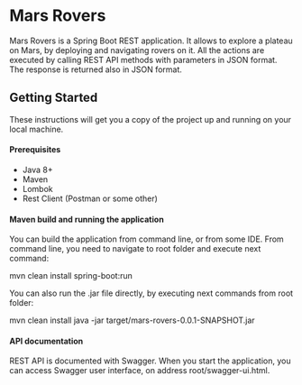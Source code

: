 # Mars Rovers
Mars Rovers is a Spring Boot REST application. It allows to explore a plateau on Mars, by deploying and navigating rovers on it. All the actions are executed by calling REST API methods with parameters in JSON format. The response is returned also in JSON format. 

## Getting Started
These instructions will get you a copy of the project up and running on your local machine.

#### Prerequisites
- Java 8+
- Maven
- Lombok
- Rest Client (Postman or some other)

#### Maven build and running the application
You can build the application from command line, or from some IDE.
From command line, you need to navigate to root folder and execute next command:

mvn clean install spring-boot:run

You can also run the .jar file directly, by executing next commands from root folder:

mvn clean install
java -jar target/mars-rovers-0.0.1-SNAPSHOT.jar

#### API documentation
REST API is documented with Swagger. When you start the application, you can access Swagger user interface, on address root/swagger-ui.html.